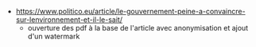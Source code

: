 - https://www.politico.eu/article/le-gouvernement-peine-a-convaincre-sur-lenvironnement-et-il-le-sait/
	- ouverture des pdf à la base de l'article avec anonymisation et ajout d'un watermark